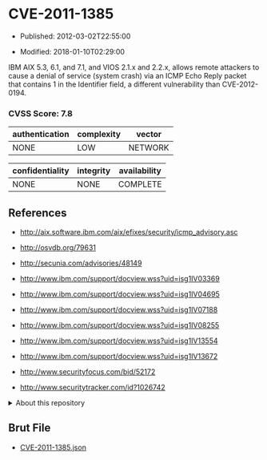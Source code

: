 # CVE-2011-1385

- Published: 2012-03-02T22:55:00

- Modified: 2018-01-10T02:29:00

IBM AIX 5.3, 6.1, and 7.1, and VIOS 2.1.x and 2.2.x, allows remote attackers to cause a denial of service (system crash) via an ICMP Echo Reply packet that contains 1 in the Identifier field, a different vulnerability than CVE-2012-0194.

### CVSS Score: **7.8**

| authentication | complexity | vector |
| --- | --- | --- |
| NONE | LOW | NETWORK |

| confidentiality | integrity | availability |
| --- | --- | --- |
| NONE | NONE | COMPLETE |

## References

* http://aix.software.ibm.com/aix/efixes/security/icmp_advisory.asc

* http://osvdb.org/79631

* http://secunia.com/advisories/48149

* http://www.ibm.com/support/docview.wss?uid=isg1IV03369

* http://www.ibm.com/support/docview.wss?uid=isg1IV04695

* http://www.ibm.com/support/docview.wss?uid=isg1IV07188

* http://www.ibm.com/support/docview.wss?uid=isg1IV08255

* http://www.ibm.com/support/docview.wss?uid=isg1IV13554

* http://www.ibm.com/support/docview.wss?uid=isg1IV13672

* http://www.securityfocus.com/bid/52172

* http://www.securitytracker.com/id?1026742

<details>
<summary>About this repository</summary> 

  This repository is part of the project [Live Hack CVE](https://github.com/Live-Hack-CVE). Main website can be found [www.live-hack.org](https://www.live-hack.org) 
  
  Made by [Sn0wAlice](https://github.com/Sn0wAlice) for the people that care about security and need to have a feed of the latest CVEs. Hope you enjoy it, don't forget to star the repo and follow me on [Twitter](https://twitter.com/Sn0wAlice) and [Github](https://github.com/Sn0wAlice). And that is my [personnal website](https://www.alice-snow.me/)

  - [Home Page](https://github.com/Live-Hack-CVE)
  - [Framework](https://github.com/Live-Hack-CVE/cve-framework)
  - [CVE database](https://github.com/Live-Hack-CVE/full_database)
  - [Changelog](https://github.com/Live-Hack-CVE/Changelog)
</details>

## Brut File

* [CVE-2011-1385.json](https://raw.githubusercontent.com/Live-Hack-CVE/full_database/main/cves/2011/CVE-2011-1385.json)


